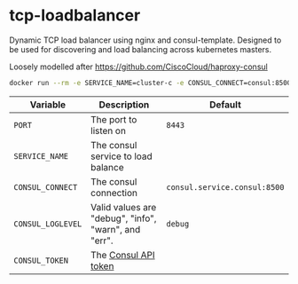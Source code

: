 # tcp-loadbalancer

Dynamic TCP load balancer using nginx and consul-template. Designed to be used for discovering and load balancing across kubernetes masters.

Loosely modelled after https://github.com/CiscoCloud/haproxy-consul

```bash
docker run --rm -e SERVICE_NAME=cluster-c -e CONSUL_CONNECT=consul:8500 moshloop/tcp-loadbalancer
```

Variable | Description | Default
---------|-------------|---------
`PORT`  | The port to listen on | `8443`
`SERVICE_NAME`  | The consul service to load balance |
`CONSUL_CONNECT`  | The consul connection | `consul.service.consul:8500`
`CONSUL_LOGLEVEL` | Valid values are "debug", "info", "warn", and "err". | `debug`
`CONSUL_TOKEN`    | The [Consul API token](http://www.consul.io/docs/internals/acl.html) |
